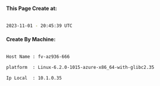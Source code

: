 
   
#### This Page Create at:

```bash

2023-11-01 - 20:45:39 UTC

```

#### Create By Machine:

```bash

Host Name : fv-az936-666

platform  : Linux-6.2.0-1015-azure-x86_64-with-glibc2.35

Ip Local  : 10.1.0.35

```

